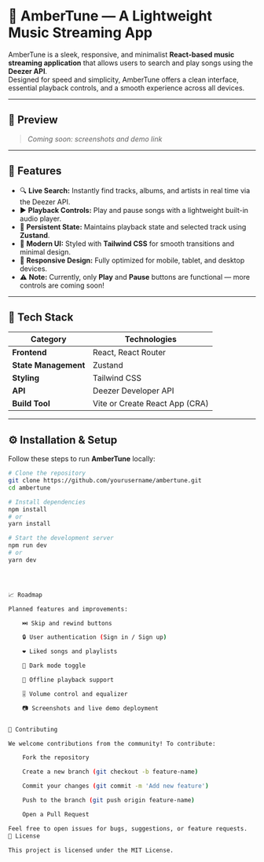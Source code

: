 # 🎵 AmberTune — A Lightweight Music Streaming App

AmberTune is a sleek, responsive, and minimalist **React-based music streaming application** that allows users to search and play songs using the **Deezer API**.  
Designed for speed and simplicity, AmberTune offers a clean interface, essential playback controls, and a smooth experience across all devices.

---

## 📸 Preview

> _Coming soon: screenshots and demo link_

---

## 🚀 Features

- 🔍 **Live Search:** Instantly find tracks, albums, and artists in real time via the Deezer API.
- ▶️ **Playback Controls:** Play and pause songs with a lightweight built-in audio player.
- 💾 **Persistent State:** Maintains playback state and selected track using **Zustand**.
- 🎨 **Modern UI:** Styled with **Tailwind CSS** for smooth transitions and minimal design.
- 📱 **Responsive Design:** Fully optimized for mobile, tablet, and desktop devices.
- ⚠️ **Note:** Currently, only **Play** and **Pause** buttons are functional — more controls are coming soon!

---

## 🧩 Tech Stack

| Category             | Technologies                   |
| -------------------- | ------------------------------ |
| **Frontend**         | React, React Router            |
| **State Management** | Zustand                        |
| **Styling**          | Tailwind CSS                   |
| **API**              | Deezer Developer API           |
| **Build Tool**       | Vite or Create React App (CRA) |

---

## ⚙️ Installation & Setup

Follow these steps to run **AmberTune** locally:

```bash
# Clone the repository
git clone https://github.com/yourusername/ambertune.git
cd ambertune

# Install dependencies
npm install
# or
yarn install

# Start the development server
npm run dev
# or
yarn dev




📈 Roadmap

Planned features and improvements:

    ⏭️ Skip and rewind buttons

    🔒 User authentication (Sign in / Sign up)

    ❤️ Liked songs and playlists

    🌙 Dark mode toggle

    📡 Offline playback support

    🎚️ Volume control and equalizer

    📷 Screenshots and live demo deployment


🤝 Contributing

We welcome contributions from the community! To contribute:

    Fork the repository

    Create a new branch (git checkout -b feature-name)

    Commit your changes (git commit -m 'Add new feature')

    Push to the branch (git push origin feature-name)

    Open a Pull Request

Feel free to open issues for bugs, suggestions, or feature requests.
🪪 License

This project is licensed under the MIT License.
```
